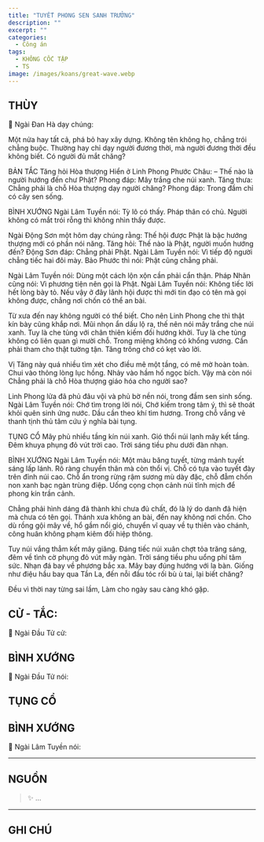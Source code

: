 ```yaml
---
title: "TUYẾT PHONG SEN SANH TRƯỞNG"
description: ""
excerpt: ""
categories:
  - Công án
tags:
  - KHÔNG CỐC TẬP
  - TS 
image: /images/koans/great-wave.webp
---
```


## THÙY

📢 Ngài Đan Hà dạy chúng:

Một nửa hay tất cả, phá bỏ hay xây dựng. Không tên không họ, chẳng trói chẳng buộc. Thường hay chỉ dạy người đương thời, mà người đương thời đều không biết. Có người đủ mắt chăng?

BẢN TẮC
Tăng hỏi Hòa thượng Hiển ở Linh Phong Phước Châu:
– Thế nào là người hướng đến chư Phật?
Phong đáp: Mây trắng che núi xanh.
Tăng thưa: Chẳng phải là chỗ Hòa thượng dạy người chăng?
Phong đáp: Trong đầm chỉ có cây sen sống.

BÌNH XƯỚNG
Ngài Lâm Tuyền nói: Tỳ lô có thấy. Pháp thân có chủ. Người không có mắt trói rỗng thì không nhìn thấy được.

Ngài Động Sơn một hôm dạy chúng rằng: Thế hội được Phật là bậc hướng thượng mới có phần nói năng.
Tăng hỏi: Thế nào là Phật, người muốn hướng đến?
Động Sơn đáp: Chẳng phải Phật.
Ngài Lâm Tuyền nói: Vì tiếp độ người chẳng tiếc hai đôi mày.
Bảo Phước thì nói: Phật cũng chẳng phải.

Ngài Lâm Tuyền nói: Dùng một cách lộn xộn cần phải cẩn thận.
Pháp Nhãn cũng nói: Vì phương tiện nên gọi là Phật.
Ngài Lâm Tuyền nói: Không tiếc lời hết lòng bày tỏ. Nếu vậy ở đây lãnh hội được thì mới tin đạo có tên mà gọi không được, chẳng nơi chốn có thể an bài.

Từ xưa đến nay không người có thể biết. Cho nên Linh Phong che thì thật kín bày cũng khắp nơi. Mũi nhọn ẩn dấu lộ ra, thế nên nói mây trắng che núi xanh. Tuy là che tủng với chân thiên kiếm đối hướng khởi. Tuy là che tủng không có liên quan gì mười chỗ. Trong miệng không có khổng vương. Cần phải tham cho thật tường tận. Tăng trông chớ có kẹt vào lời.

Vị Tăng này quá nhiều tìm xét cho điều mê một tầng, có mê mờ hoàn toàn. Chui vào thỏng lòng lục hồng. Nhảy vào hầm hố ngọc bích. Vậy mà còn nói Chẳng phải là chỗ Hòa thượng giáo hóa cho người sao?

Linh Phong lửa đã phủ đâu vội và phủ bờ nền nói, trong đầm sen sinh sống.
Ngài Lâm Tuyền nói: Chớ tìm trong lời nói, Chớ kiếm trong tâm ý, thì sẽ thoát khỏi quên sinh ứng nước. Dầu cần theo khí tìm hương. Trong chỗ vắng vẻ thanh tịnh thủ tâm cứu ý nghĩa bài tụng.

TỤNG CỔ
Mây phủ nhiều tầng kín núi xanh.
Gió thổi núi lạnh mây kết tầng.
Đêm khuya phụng đỏ vút trời cao.
Trời sáng tiều phu dưới đàn nhạn.

BÌNH XƯỚNG
Ngài Lâm Tuyền nói: Một màu băng tuyết, từng mảnh tuyết sáng lấp lánh. Rõ ràng chuyển thân mà còn thổi vị. Chỗ có tựa vào tuyết đày trên đỉnh núi cao. Chỗ ẩn trong rừng rậm sương mù dày đặc, chỗ đẫm chốn non xanh bạc ngàn trùng điệp. Uống cọng chọn cảnh núi tĩnh mịch để phong kín trần cảnh.

Chẳng phải hình dáng đã thành khi chưa đủ chất, đó là lý do danh đã hiện mà chưa có tên gọi. Thánh xưa không an bài, đến nay không nơi chốn. Cho dù rồng gội mây về, hổ gầm nổi gió, chuyển vĩ quay về tụ thiên vào chánh, công huân không phạm kiêm đối hiệp thông.

Tuy núi vắng thẳm kết mây giăng. Đáng tiếc núi xuân chợt tỏa trăng sáng, đêm về tình cờ phụng đỏ vút mây ngàn. Trời sáng tiều phu uổng phí tâm sức. Nhạn đá bay về phương bắc xa. Mây bay đúng hướng với la bàn. Giống như điệu hầu bay qua Tần La, đến nỗi đầu tóc rối bù ù tai, lại biết chăng?

Đều vì thời nay từng sai lầm,
Làm cho ngày sau càng khó gặp.

## CỬ - TẮC:

📢 Ngài Đầu Tử cử:

> 

## BÌNH XƯỚNG

📢 Ngài Đầu Tử nói:


## TỤNG CỔ

> 

## BÌNH XƯỚNG

📢 Ngài Lâm Tuyền nói:



<hr class="blog-rule" />

## NGUỒN

> ✨ ...

<hr class="blog-rule" />

## GHI CHÚ

[^1]: ⭐️ <a href="/masters/Baizhang-Huaihai" target="_blank">🔗 TS </a>


